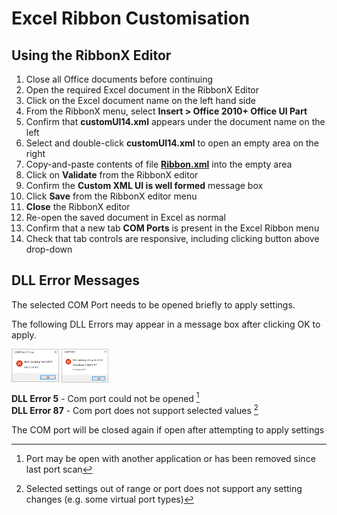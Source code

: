 # Excel Ribbon Customisation

## Using the RibbonX Editor

1. Close all Office documents before continuing
2. Open the required Excel document in the RibbonX Editor
3. Click on the Excel document name on the left hand side
4. From the RibbonX menu, select **Insert > Office 2010+ Office UI Part**
5. Confirm that **customUI14.xml** appears under the document name on the left
6. Select and double-click **customUI14.xml** to open an empty area on the right
7. Copy-and-paste contents of file [**Ribbon.xml**](Ribbon.xml) into the empty area
8. Click on **Validate** from the RibbonX editor
9. Confirm the **Custom XML UI is well formed** message box
10. Click **Save** from the RibbonX editor menu
11. **Close** the RibbonX editor
12. Re-open the saved document in Excel as normal
13. Confirm that a new tab **COM Ports** is present in the Excel Ribbon menu 
14. Check that tab controls are responsive, including clicking button above drop-down


## DLL Error Messages

The selected COM Port needs to be opened briefly to apply settings. 

The following DLL Errors may appear in a message box after clicking OK to apply.

<p float="left">
  
  <img align="top" src="/Images/DLL_ERROR_5.bmp" alt="DLL Error 5" title="DLL Error 5" width="15%" height="15%">
  <img align="top" src="/Images/DLL_ERROR_87.bmp" alt="DLL Error 87" title="DLL Error 87" width="15%" height="15%">

</p>

**DLL Error 5**  - Com port could not be opened  [^1]  
**DLL Error 87** - Com port does not support selected values  [^2]

The COM port will be closed again if open after attempting to apply settings

[^1]:  Port may be open with another application or has been removed since last port scan
[^2]:  Selected settings out of range or port does not support any setting changes (e.g. some virtual port types)
